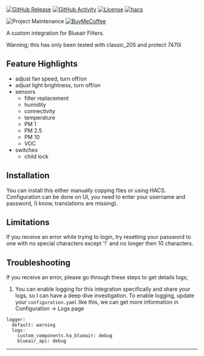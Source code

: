 [![GitHub Release][releases-shield]][releases]
[![GitHub Activity][commits-shield]][commits]
[![License][license-shield]](LICENSE)
[![hacs][hacsbadge]][hacs]

![Project Maintenance][maintenance-shield]
[![BuyMeCoffee][buymecoffeebadge]][buymecoffee]

A custom integration for Blueair Filters.

Warning; this has only been tested with classic_205 and protect 7470i

## Feature Highlights ##
- adjust fan speed, turn off/on
- adjust light brightness, turn off/on
- sensors
  - filter replacement
  - humidity
  - connectivity
  - temperature
  - PM 1
  - PM 2.5
  - PM 10
  - VOC
- switches
  - child lock

## Installation ##
You can install this either manually copying files or using HACS. Configuration can be done on UI, you need to enter your username and password, (I know, translations are missing).

## Limitations ##
If you receive an error while trying to login, try resetting your password to one with no special characters except '!' and no longer then 10 characters.

## Troubleshooting ##
If you receive an error, please go through these steps to get details logs;
1. You can enable logging for this integration specifically and share your logs, so I can have a deep dive investigation. To enable logging, update your `configuration.yaml` like this, we can get more information in Configuration -> Logs page
```
logger:
  default: warning
  logs:
    custom_components.ha_blueair: debug
    blueair_api: debug
```

***

[ha_blueair]: https://github.com/dahlb/ha_blueair
[commits-shield]: https://img.shields.io/github/commit-activity/y/dahlb/ha_blueair.svg?style=for-the-badge
[commits]: https://github.com/dahlb/ha_blueair/commits/main
[hacs]: https://github.com/hacs/integration
[hacsbadge]: https://img.shields.io/badge/HACS-Default-41BDF5.svg?style=for-the-badge
[forum]: https://community.home-assistant.io/
[license-shield]: https://img.shields.io/github/license/dahlb/ha_blueair.svg?style=for-the-badge
[maintenance-shield]: https://img.shields.io/badge/maintainer-Bren%20Dahl%20%40dahlb-blue.svg?style=for-the-badge
[releases-shield]: https://img.shields.io/github/release/dahlb/ha_blueair.svg?style=for-the-badge
[releases]: https://github.com/dahlb/ha_blueair/releases
[buymecoffee]: https://www.buymeacoffee.com/dahlb
[buymecoffeebadge]: https://img.shields.io/badge/buy%20me%20a%20coffee-donate-yellow.svg?style=for-the-badge
